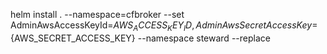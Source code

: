 helm install . --namespace=cfbroker --set AdminAwsAccessKeyId=${AWS_ACCESS_KEY_ID},AdminAwsSecretAccessKey=${AWS_SECRET_ACCESS_KEY} --namespace steward --replace
